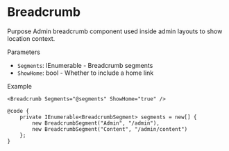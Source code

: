 # Breadcrumb

Purpose
Admin breadcrumb component used inside admin layouts to show location context.

Parameters
- `Segments`: IEnumerable<BreadcrumbSegment> - Breadcrumb segments
- `ShowHome`: bool - Whether to include a home link

Example

```razor
<Breadcrumb Segments="@segments" ShowHome="true" />

@code {
    private IEnumerable<BreadcrumbSegment> segments = new[] {
        new BreadcrumbSegment("Admin", "/admin"),
        new BreadcrumbSegment("Content", "/admin/content")
    };
}
```
